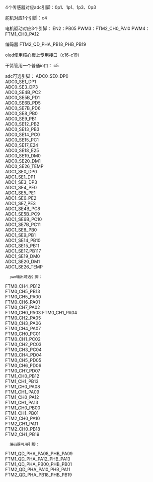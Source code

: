 4个传感器对应adc引脚：0p1、1p1、1p3、0p3

舵机对应1个引脚：c4

电机驱动对应3个引脚：
      EN2：PB05
      PWM3：FTM2_CH0_PA10
      PWM4：FTM1_CH0_PA12 

编码器
            FTM2_QD_PHA_PB18_PHB_PB19  

oled使用核心板上专用接口（c16-c19）

干簧管用一个普通io口：  c5














adc可选引脚：
      ADC0_SE0_DP0        
      ADC0_SE1_DP1        
      ADC0_SE3_DP3        
      ADC0_SE4B_PC2       
      ADC0_SE5B_PD1       
      ADC0_SE6B_PD5       
      ADC0_SE7B_PD6       
      ADC0_SE8_PB0        
      ADC0_SE9_PB1        
      ADC0_SE12_PB2       
      ADC0_SE13_PB3       
      ADC0_SE14_PC0       
      ADC0_SE15_PC1       
      ADC0_SE17_E24       
      ADC0_SE18_E25       
      ADC0_SE19_DM0       
      ADC0_SE20_DM1       
      ADC0_SE26_TEMP      
      ADC1_SE0_DP0        
      ADC1_SE1_DP1        
      ADC1_SE3_DP3        
      ADC1_SE4_PE0        
      ADC1_SE5_PE1        
      ADC1_SE6_PE2        
      ADC1_SE7_PE3        
      ADC1_SE4B_PC8       
      ADC1_SE5B_PC9       
      ADC1_SE6B_PC10      
      ADC1_SE7B_PC11      
      ADC1_SE8_PB0        
      ADC1_SE9_PB1        
      ADC1_SE14_PB10      
      ADC1_SE15_PB11      
      ADC1_SE17_PB117     
      ADC1_SE19_DM0       
      ADC1_SE20_DM1       
      ADC1_SE26_TEMP  
      
      pwm输出可选引脚：
 FTM0_CH4_PB12   
 FTM0_CH5_PB13   
 FTM0_CH5_PA00   
 FTM0_CH6_PA01   
 FTM0_CH7_PA02   
 FTM0_CH0_PA03
 FTM0_CH1_PA04   
 FTM0_CH2_PA05   
 FTM0_CH3_PA06   
 FTM0_CH4_PA07   
 FTM0_CH0_PC01   
 FTM0_CH1_PC02   
 FTM0_CH2_PC03   
 FTM0_CH3_PC04   
 FTM0_CH4_PD04   
 FTM0_CH5_PD05   
 FTM0_CH6_PD06   
 FTM0_CH7_PD07   
 FTM1_CH0_PB12   
 FTM1_CH1_PB13   
 FTM1_CH0_PA08   
 FTM1_CH1_PA09   
 FTM1_CH0_PA12   
 FTM1_CH1_PA13   
 FTM1_CH0_PB00   
 FTM1_CH1_PB01   
 FTM2_CH0_PA10   
 FTM2_CH1_PA11   
 FTM2_CH0_PB18   
 FTM2_CH1_PB19 
 
 
      编码器可用引脚：
  FTM1_QD_PHA_PA08_PHB_PA09       
 FTM1_QD_PHA_PA12_PHB_PA13       
 FTM1_QD_PHA_PB00_PHB_PB01       
 FTM2_QD_PHA_PA10_PHB_PA11       
 FTM2_QD_PHA_PB18_PHB_PB19  
      

